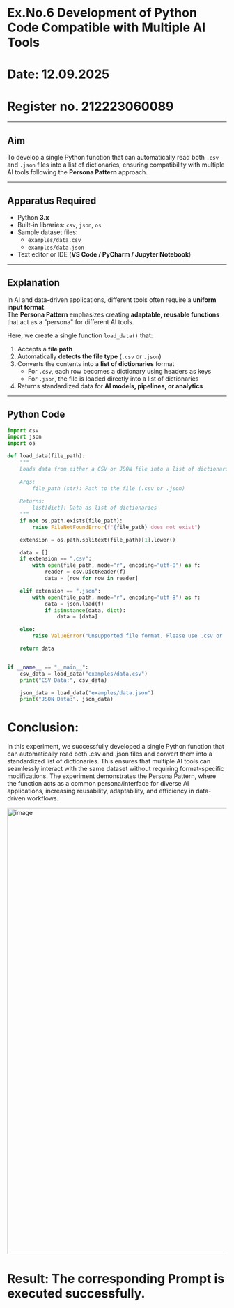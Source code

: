 # Ex.No.6 Development of Python Code Compatible with Multiple AI Tools

# Date: 12.09.2025  
# Register no. 212223060089  

---

## Aim
To develop a single Python function that can automatically read both `.csv` and `.json` files into a list of dictionaries, ensuring compatibility with multiple AI tools following the **Persona Pattern** approach.

---

## Apparatus Required
- Python **3.x**  
- Built-in libraries: `csv`, `json`, `os`  
- Sample dataset files:  
  - `examples/data.csv`  
  - `examples/data.json`  
- Text editor or IDE (**VS Code / PyCharm / Jupyter Notebook**)  

---

## Explanation
In AI and data-driven applications, different tools often require a **uniform input format**.  
The **Persona Pattern** emphasizes creating **adaptable, reusable functions** that act as a "persona" for different AI tools.  

Here, we create a single function `load_data()` that:

1. Accepts a **file path**  
2. Automatically **detects the file type** (`.csv` or `.json`)  
3. Converts the contents into a **list of dictionaries** format  
   - For `.csv`, each row becomes a dictionary using headers as keys  
   - For `.json`, the file is loaded directly into a list of dictionaries  
4. Returns standardized data for **AI models, pipelines, or analytics**

---

## Python Code

```python
import csv
import json
import os

def load_data(file_path):
    """
    Loads data from either a CSV or JSON file into a list of dictionaries.
    
    Args:
        file_path (str): Path to the file (.csv or .json)
    
    Returns:
        list[dict]: Data as list of dictionaries
    """
    if not os.path.exists(file_path):
        raise FileNotFoundError(f"{file_path} does not exist")

    extension = os.path.splitext(file_path)[1].lower()

    data = []
    if extension == ".csv":
        with open(file_path, mode="r", encoding="utf-8") as f:
            reader = csv.DictReader(f)
            data = [row for row in reader]

    elif extension == ".json":
        with open(file_path, mode="r", encoding="utf-8") as f:
            data = json.load(f)
            if isinstance(data, dict):
                data = [data]

    else:
        raise ValueError("Unsupported file format. Please use .csv or .json")

    return data


if __name__ == "__main__":
    csv_data = load_data("examples/data.csv")
    print("CSV Data:", csv_data)

    json_data = load_data("examples/data.json")
    print("JSON Data:", json_data)
```

# Conclusion:

  In this experiment, we successfully developed a single Python function that can automatically read both .csv and .json files and convert them into a standardized list of dictionaries. This ensures that multiple AI tools can seamlessly interact with the same dataset without requiring format-specific modifications. The experiment demonstrates the Persona Pattern, where the function acts as a common persona/interface for diverse AI applications, increasing reusability, adaptability, and efficiency in data-driven workflows.


<img width="1536" height="1024" alt="image" src="https://github.com/user-attachments/assets/617d0cc1-af40-4cb0-9826-ff1b15c01d58" />



# Result: The corresponding Prompt is executed successfully.
